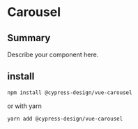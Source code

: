 # Carousel

## Summary

Describe your component here.

## install

```bash
npm install @cypress-design/vue-carousel
```

or with yarn

```bash
yarn add @cypress-design/vue-carousel
```
